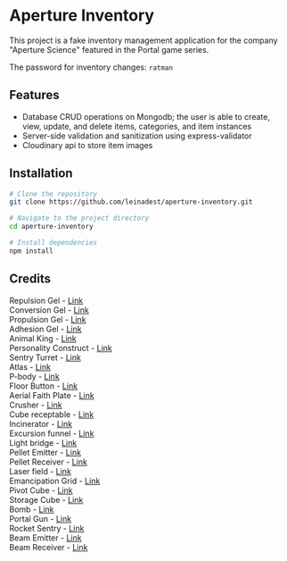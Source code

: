 # Aperture Inventory

This project is a fake inventory management application for the company "Aperture Science" featured in the Portal game series.

The password for inventory changes: ```ratman```

## Features

- Database CRUD operations on Mongodb; the user is able to create, view, update, and delete items, categories, and item instances
- Server-side validation and sanitization using express-validator
- Cloudinary api to store item images

## Installation

```bash
# Clone the repository
git clone https://github.com/leinadest/aperture-inventory.git

# Navigate to the project directory
cd aperture-inventory

# Install dependencies
npm install
```

## Credits

Repulsion Gel - <a href="https://theportalwiki.com/w/index.php?curid=4156">Link</a>  
Conversion Gel - <a href="https://theportalwiki.com/w/index.php?curid=4154">Link</a>  
Propulsion Gel - <a href="https://combineoverwiki.net/index.php?curid=26473">Link</a>  
Adhesion Gel - <a href="https://combineoverwiki.net/index.php?curid=8060">Link</a>  
Animal King - <a href="https://theportalwiki.com/w/index.php?curid=23678">Link</a>  
Personality Construct - <a href="https://theportalwiki.com/w/index.php?curid=4320">Link</a>  
Sentry Turret - <a href="https://theportalwiki.com/w/index.php?curid=3645">Link</a>  
Atlas - <a href="https://theportalwiki.com/w/index.php?curid=17637">Link</a>  
P-body - <a href="https://theportalwiki.com/w/index.php?curid=17641">Link</a>  
Floor Button - <a href="https://theportalwiki.com/w/index.php?curid=4272">Link</a>  
Aerial Faith Plate - <a href="https://theportalwiki.com/w/index.php?curid=4143">Link</a>  
Crusher - <a href="https://theportalwiki.com/w/index.php?curid=32378">Link</a>  
Cube receptable - <a href="https://theportalwiki.com/w/index.php?curid=4275">Link</a>  
Incinerator - <a href="https://theportalwiki.com/w/index.php?curid=12449">Link</a>  
Excursion funnel - <a href="https://theportalwiki.com/w/index.php?curid=15807">Link</a>  
Light bridge - <a href="https://combineoverwiki.net/index.php?curid=5702">Link</a>  
Pellet Emitter - <a href="https://theportalwiki.com/w/index.php?curid=18855">Link</a>  
Pellet Receiver - <a href="https://theportalwiki.com/w/index.php?curid=18854">Link</a>  
Laser field - <a href="https://theportalwiki.com/w/index.php?curid=24970">Link</a>  
Emancipation Grid - <a href="https://theportalwiki.com/w/index.php?curid=3216">Link</a>  
Pivot Cube - <a href="https://theportalwiki.com/w/index.php?curid=3652">Link</a>  
Storage Cube - <a href="https://theportalwiki.com/w/index.php?curid=3657">Link</a>  
Bomb - <a href="https://theportalwiki.com/w/index.php?curid=11818">Link</a>  
Portal Gun - <a href="https://theportalwiki.com/w/index.php?curid=13052">Link</a>  
Rocket Sentry - <a href="https://theportalwiki.com/w/index.php?curid=4176">Link</a>  
Beam Emitter - <a href="https://combineoverwiki.net/index.php?curid=26207">Link</a>  
Beam Receiver - <a href="https://combineoverwiki.net/index.php?curid=26208">Link</a>  
